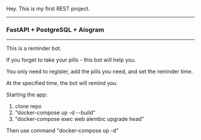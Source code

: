 Hey. This is my first REST project.
___
### **FastAPI + PostgreSQL + Aiogram**
___
This is a reminder bot.

If you forget to take your pills - this bot will help you.

You only need to register, add the pills you need, and set the reminder time.

At the specified time, the bot will remind you.


Starting the app:
1) clone repo
2) "docker-compose up -d --build"
3) "docker-compose exec web alembic upgrade head"

Then use command "docker-compose up -d" 
